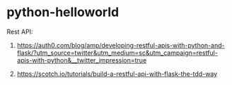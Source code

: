 # python-helloworld

Rest API:

1. https://auth0.com/blog/amp/developing-restful-apis-with-python-and-flask/?utm_source=twitter&utm_medium=sc&utm_campaign=restful-apis-with-python&__twitter_impression=true

2. https://scotch.io/tutorials/build-a-restful-api-with-flask-the-tdd-way
